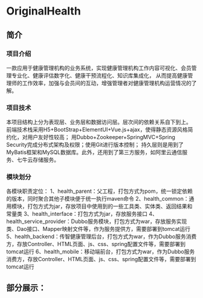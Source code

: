 # OriginalHealth

## 简介

### 项目介绍
  一款应用于健康管理机构的业务系统，实现健康管理机构工作内容可视化、会员管理专业化、健康评估数字化、健康干预流程化、知识库集成化，
从而提高健康管理师的工作效率，加强与会员间的互动，增强管理者对健康管理机构运营情况的了解。

### 项目技术
  本项目结构上分为表现层、业务层和数据访问层。层次间的依赖关系自下到上。
  前端技术栈采用H5+BootStrap+ElementUI+Vue.js+ajax，使得静态资源风格简约化，对用户友好性较高；
  用Dubbo+Zookeeper+SpringMVC+Spring Security完成分布式架构及权限；使用Git进行版本控制；
  持久层则是用到了MyBatis框架和MySQL数据库。此外，还用到了第三方服务，如阿里云通信服务、七牛云存储服务。
  
### 模块划分
  各模块职责定位：
  1、health_parent：父工程，打包方式为pom，统一锁定依赖的版本，同时聚合其他子模块便于统一执行maven命令
  2、health_common：通用模块，打包方式为jar，存放项目中使用到的一些工具类、实体类、返回结果和常量类
  3、health_interface：打包方式为jar，存放服务接口
  4、health_service_provider：Dubbo服务模块，打包方式为war，存放服务实现类、Dao接口、Mapper映射文件等，作为服务提供方，需要部署到tomcat运行
  5、health_backend：传智健康管理后台，打包方式为war，作为Dubbo服务消费方，存放Controller、HTML页面、js、css、spring配置文件等，需要部署到tomcat运行
  6、health_mobile：移动端前台，打包方式为war，作为Dubbo服务消费方，存放Controller、HTML页面、js、css、spring配置文件等，需要部署到tomcat运行

## 部分展示：
